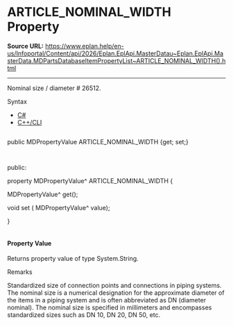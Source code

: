 # ARTICLE_NOMINAL_WIDTH Property

**Source URL:** https://www.eplan.help/en-us/Infoportal/Content/api/2026/Eplan.EplApi.MasterDatau~Eplan.EplApi.MasterData.MDPartsDatabaseItemPropertyList~ARTICLE_NOMINAL_WIDTH().html

---

Nominal size / diameter # 26512.

Syntax

- [C#](#i-syntax-CS)
- [C++/CLI](#i-syntax-CPP2005)

```
```
public MDPropertyValue ARTICLE_NOMINAL_WIDTH {get; set;}
```
```

```
```
public:

property MDPropertyValue^ ARTICLE_NOMINAL_WIDTH {

   MDPropertyValue^ get();

   void set (    MDPropertyValue^ value);

}
```
```

#### Property Value

Returns property value of type System.String.

Remarks

Standardized size of connection points and connections in piping systems. The nominal size is a numerical designation for the approximate diameter of the items in a piping system and is often abbreviated as DN (diameter nominal). The nominal size is specified in millimeters and encompasses standardized sizes such as DN 10, DN 20, DN 50, etc.
